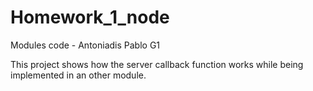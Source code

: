 # Homework_1_node

Modules code - Antoniadis Pablo G1

This project shows how the server callback function works while being implemented in an other module.

